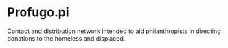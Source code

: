 # Profugo.pi
Contact and distribution network intended to aid philanthropists 
in directing donations to the homeless and displaced.
